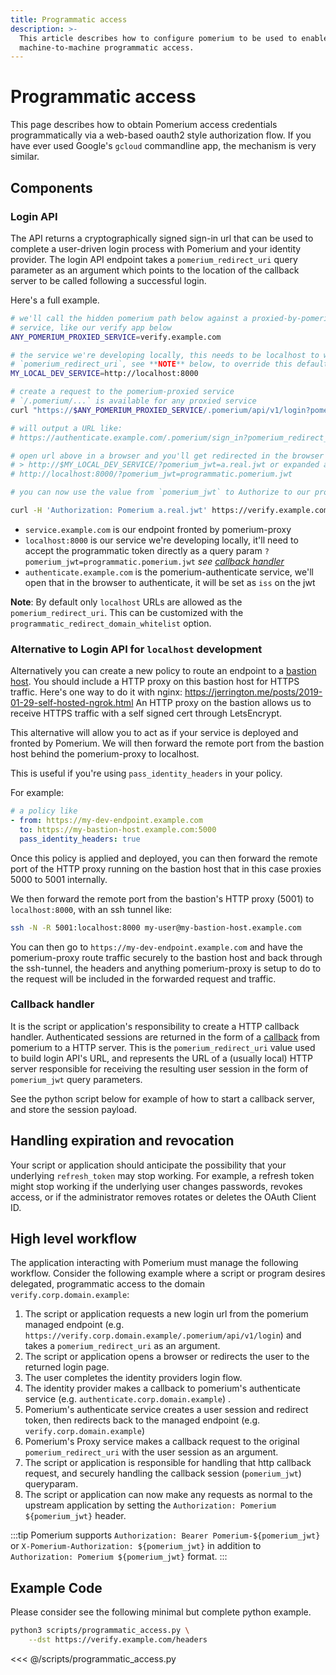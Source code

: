 ```yaml
---
title: Programmatic access
description: >-
  This article describes how to configure pomerium to be used to enable
  machine-to-machine programmatic access.
---
```


# Programmatic access

This page describes how to obtain Pomerium access credentials programmatically via a web-based oauth2 style authorization flow. If you have ever used Google's `gcloud` commandline app, the mechanism is very similar.

## Components

### Login API

The API returns a cryptographically signed sign-in url that can be used to complete a user-driven login process with Pomerium and your identity provider. The login API endpoint takes a `pomerium_redirect_uri` query parameter as an argument which points to the location of the callback server to be called following a successful login.

Here's a full example.

```bash
# we'll call the hidden pomerium path below against a proxied-by-pomerium
# service, like our verify app below
ANY_POMERIUM_PROXIED_SERVICE=verify.example.com

# the service we're developing locally, this needs to be localhost to work with
# `pomerium_redirect_uri`, see **NOTE** below, to override this default
MY_LOCAL_DEV_SERVICE=http://localhost:8000

# create a request to the pomerium-proxied service
# `/.pomerium/...` is available for any proxied service
curl "https://$ANY_POMERIUM_PROXIED_SERVICE/.pomerium/api/v1/login?pomerium_redirect_uri=$MY_LOCAL_DEV_SERVICE"

# will output a URL like:
# https://authenticate.example.com/.pomerium/sign_in?pomerium_redirect_uri=http%3A%2F%2Flocalhost%3Fpomerium_callback_uri%3Dhttps%253A%252F%verify.example.com%252F.pomerium%252Fapi%252Fv1%252Flogin%253Fpomerium_redirect_uri%253Dhttp%253A%252F%252Flocalhost&sig=hsLuzJctmgsN4kbMeQL16fe_FahjDBEcX0_kPYfg8bs%3D&ts=1573262981

# open url above in a browser and you'll get redirected in the browser to
# > http://$MY_LOCAL_DEV_SERVICE/?pomerium_jwt=a.real.jwt or expanded as
# http://localhost:8000/?pomerium_jwt=programmatic.pomerium.jwt

# you can now use the value from `pomerium_jwt` to Authorize to our proxied endpoint (which you could use to proxy `localhost`)

curl -H 'Authorization: Pomerium a.real.jwt' https://verify.example.com
```

- `service.example.com` is our endpoint fronted by pomerium-proxy
- `localhost:8000` is our service we're developing locally, it'll need to accept the programmatic token directly as a query param `?pomerium_jwt=programmatic.pomerium.jwt` _see [callback handler](#callback-handler)_
- `authenticate.example.com` is the pomerium-authenticate service, we'll open that in the browser to authenticate, it will be set as `iss` on the jwt

**Note**: By default only `localhost` URLs are allowed as the `pomerium_redirect_uri`. This can be customized with the `programmatic_redirect_domain_whitelist` option.

### Alternative to Login API for `localhost` development

Alternatively you can create a new policy to route an endpoint to a [bastion host](https://en.wikipedia.org/wiki/Bastion_host). You should include a HTTP proxy on this bastion host for HTTPS traffic. Here's one way to do it with nginx: <https://jerrington.me/posts/2019-01-29-self-hosted-ngrok.html> An HTTP proxy on the bastion allows us to receive HTTPS traffic with a self signed cert through LetsEncrypt.

This alternative will allow you to act as if your service is deployed and fronted by Pomerium. We will then forward the remote port from the bastion host behind the pomerium-proxy to localhost.

This is useful if you're using `pass_identity_headers` in your policy.

For example:

```yaml
# a policy like
- from: https://my-dev-endpoint.example.com
  to: https://my-bastion-host.example.com:5000
  pass_identity_headers: true
```

Once this policy is applied and deployed, you can then forward the remote port of the HTTP proxy running on the bastion host that in this case proxies 5000 to 5001 internally.

We then forward the remote port from the bastion's HTTP proxy (5001) to `localhost:8000`, with an ssh tunnel like:

```sh
ssh -N -R 5001:localhost:8000 my-user@my-bastion-host.example.com
```

You can then go to `https://my-dev-endpoint.example.com` and have the pomerium-proxy route traffic securely to the bastion host and back through the ssh-tunnel, the headers and anything pomerium-proxy is setup to do to the request will be included in the forwarded request and traffic.

### Callback handler

It is the script or application's responsibility to create a HTTP callback handler. Authenticated sessions are returned in the form of a [callback](https://developer.okta.com/docs/concepts/auth-overview/#what-kind-of-client-are-you-building) from pomerium to a HTTP server. This is the `pomerium_redirect_uri` value used to build login API's URL, and represents the URL of a (usually local) HTTP server responsible for receiving the resulting user session in the form of `pomerium_jwt` query parameters.

See the python script below for example of how to start a callback server, and store the session payload.

## Handling expiration and revocation

Your script or application should anticipate the possibility that your underlying  `refresh_token` may stop working. For example, a refresh token might stop working if the underlying user changes passwords, revokes access, or if the administrator removes rotates or deletes the OAuth Client ID.

## High level workflow

The application interacting with Pomerium must manage the following workflow. Consider the following example where a script or program desires delegated, programmatic access to the domain `verify.corp.domain.example`:

1. The script or application requests a new login url from the pomerium managed endpoint (e.g. `https://verify.corp.domain.example/.pomerium/api/v1/login`) and takes a `pomerium_redirect_uri` as an argument.
1. The script or application opens a browser or redirects the user to the returned login page.
1. The user completes the identity providers login flow.
1. The identity provider makes a callback to pomerium's authenticate service (e.g. `authenticate.corp.domain.example`) .
1. Pomerium's authenticate service creates a user session and redirect token, then redirects back to the managed endpoint (e.g. `verify.corp.domain.example`)
1. Pomerium's Proxy service makes a callback request to the original `pomerium_redirect_uri` with the user session as an argument.
1. The script or application is responsible for handling that http callback request, and securely handling the callback session (`pomerium_jwt`) queryparam.
1. The script or application can now make any requests as normal to the upstream application by setting the `Authorization: Pomerium ${pomerium_jwt}` header.

:::tip
Pomerium supports `Authorization: Bearer Pomerium-${pomerium_jwt}` or `X-Pomerium-Authorization: ${pomerium_jwt}` in addition to `Authorization: Pomerium ${pomerium_jwt}` format.
:::

## Example Code

Please consider see the following minimal but complete python example.

```bash
python3 scripts/programmatic_access.py \
	--dst https://verify.example.com/headers
```

<<< @/scripts/programmatic_access.py

[authorization bearer token]: https://developers.google.com/gmail/markup/actions/verifying-bearer-tokens
[identity provider]: /docs/identity-providers
[proof key for code exchange]: https://tools.ietf.org/html/rfc7636
